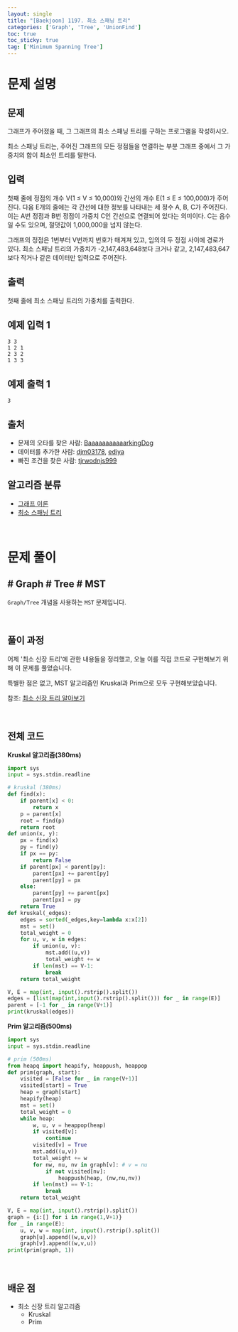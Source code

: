 ```yaml
---
layout: single
title: "[Baekjoon] 1197. 최소 스패닝 트리"
categories: ['Graph', 'Tree', 'UnionFind']
toc: true
toc_sticky: true
tag: ['Minimum Spanning Tree']
---
```


# 문제 설명

## 문제

그래프가 주어졌을 때, 그 그래프의 최소 스패닝 트리를 구하는 프로그램을 작성하시오.

최소 스패닝 트리는, 주어진 그래프의 모든 정점들을 연결하는 부분 그래프 중에서 그 가중치의 합이 최소인 트리를 말한다.

## 입력

첫째 줄에 정점의 개수 V(1 ≤ V ≤ 10,000)와 간선의 개수 E(1 ≤ E ≤ 100,000)가 주어진다. 다음 E개의 줄에는 각 간선에 대한 정보를 나타내는 세 정수 A, B, C가 주어진다. 이는 A번 정점과 B번 정점이 가중치 C인 간선으로 연결되어 있다는 의미이다. C는 음수일 수도 있으며, 절댓값이 1,000,000을 넘지 않는다.

그래프의 정점은 1번부터 V번까지 번호가 매겨져 있고, 임의의 두 정점 사이에 경로가 있다. 최소 스패닝 트리의 가중치가 -2,147,483,648보다 크거나 같고, 2,147,483,647보다 작거나 같은 데이터만 입력으로 주어진다.

## 출력

첫째 줄에 최소 스패닝 트리의 가중치를 출력한다.

## 예제 입력 1 

```
3 3
1 2 1
2 3 2
1 3 3
```

## 예제 출력 1 

```
3
```

## 출처

- 문제의 오타를 찾은 사람: [BaaaaaaaaaaarkingDog](https://www.acmicpc.net/user/BaaaaaaaaaaarkingDog)
- 데이터를 추가한 사람: [djm03178](https://www.acmicpc.net/user/djm03178), [ediya](https://www.acmicpc.net/user/ediya)
- 빠진 조건을 찾은 사람: [tjrwodnjs999](https://www.acmicpc.net/user/tjrwodnjs999)

## 알고리즘 분류

- [그래프 이론](https://www.acmicpc.net/problem/tag/7)
- [최소 스패닝 트리](https://www.acmicpc.net/problem/tag/49)

<br>

# 문제 풀이

## \# Graph \# Tree \# MST

`Graph/Tree` 개념을 사용하는 `MST` 문제입니다. 

<br>

## 풀이 과정

어제 '최소 신장 트리'에 관한 내용들을 정리했고, 오늘 이를 직접 코드로 구현해보기 위해 이 문제를 풀었습니다. 

특별한 점은 없고, MST 알고리즘인 Kruskal과 Prim으로 모두 구현해보았습니다. 

참조: [최소 신장 트리 알아보기](https://wowo0709.github.io/graph/tree/unionfind/Tree-%EC%B5%9C%EC%86%8C-%EC%8B%A0%EC%9E%A5-%ED%8A%B8%EB%A6%AC%EC%97%90-%EB%8C%80%ED%95%9C-%EA%B3%A0%EC%B0%B0/)

<br>

## 전체 코드

**Kruskal 알고리즘(380ms)**

```python
import sys
input = sys.stdin.readline

# kruskal (380ms)
def find(x):
    if parent[x] < 0:
        return x
    p = parent[x]
    root = find(p)
    return root
def union(x, y):
    px = find(x)
    py = find(y)
    if px == py:
        return False
    if parent[px] < parent[py]:
        parent[px] += parent[py]
        parent[py] = px
    else:
        parent[py] += parent[px]
        parent[px] = py
    return True
def kruskal(_edges):
    edges = sorted(_edges,key=lambda x:x[2])
    mst = set()
    total_weight = 0
    for u, v, w in edges:
        if union(u, v):
            mst.add((u,v))
            total_weight += w
        if len(mst) == V-1:
            break
    return total_weight

V, E = map(int, input().rstrip().split())
edges = [list(map(int,input().rstrip().split())) for _ in range(E)]
parent = [-1 for _ in range(V+1)]
print(kruskal(edges))
```

**Prim 알고리즘(500ms)**

```python
import sys
input = sys.stdin.readline

# prim (500ms)
from heapq import heapify, heappush, heappop
def prim(graph, start):
    visited = [False for _ in range(V+1)]
    visited[start] = True
    heap = graph[start]
    heapify(heap)
    mst = set()
    total_weight = 0
    while heap:
        w, u, v = heappop(heap)
        if visited[v]:
            continue
        visited[v] = True
        mst.add((u,v))
        total_weight += w
        for nw, nu, nv in graph[v]: # v = nu
            if not visited[nv]:
                heappush(heap, (nw,nu,nv))
        if len(mst) == V-1:
            break
    return total_weight

V, E = map(int, input().rstrip().split())
graph = {i:[] for i in range(1,V+1)}
for _ in range(E):
    u, v, w = map(int, input().rstrip().split())
    graph[u].append((w,u,v))
    graph[v].append((w,v,u))
print(prim(graph, 1))
```







<br>

## 배운 점

* 최소 신장 트리 알고리즘
  * Kruskal
  * Prim
  















